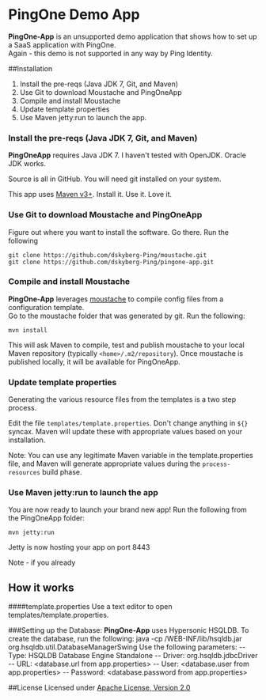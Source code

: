 <!---
Links used in this doc.  Putting them in link id's for easy maintenance
-->
[moustache]: https://github.com/dskyberg-Ping/moustache
[maven]: http://maven.apache.org
[apache-v2]: http://www.apache.org/licenses/LICENSE-2.0.html

<!---
The actual doc
-->
PingOne Demo App
===================
**PingOne-App** is an unsupported demo application that shows how to set up a SaaS application with PingOne.  
Again - this demo is not supported in any way by Ping Identity.

##Installation

1. Install the pre-reqs (Java JDK 7, Git, and Maven)
1. Use Git to download Moustache and PingOneApp
1. Compile and install Moustache
1. Update template properties
1. Use Maven jetty:run to launch the app.

### Install the pre-reqs (Java JDK 7, Git, and Maven)
**PingOneApp** requires Java JDK 7.  I haven't tested with OpenJDK.  Oracle JDK works.

Source is all in GitHub.  You will need git installed on your system.

This app uses [Maven v3+][maven].  Install it.  Use it.  Love it.

### Use Git to download Moustache and PingOneApp
Figure out where you want to install the software.  Go there.  Run the following

	git clone https://github.com/dskyberg-Ping/moustache.git
	git clone https://github.com/dskyberg-Ping/pingone-app.git

### Compile and install Moustache
**PingOne-App** leverages [moustache][moustache] to compile config files from a configuration template.  
Go to the moustache folder that was generated by git.  Run the following:

	mvn install

This will ask Maven to compile, test and publish moustache to your local Maven repository (typically `<home>/.m2/repository`).
Once moustache is published locally, it will be available for PingOneApp.

### Update template properties
Generating the various resource files from the templates is a two step process.

Edit the file `templates/template.properties`.  Don't change anything in `${}` syncax.  Maven will
update these with appropriate values based on your installation. 

Note: You can use any legitimate Maven variable in the template.properties file, and Maven will
generate appropriate values during the `process-resources` build phase.

### Use Maven jetty:run to launch the app
You are now ready to launch your brand new app!  Run the following from the PingOneApp folder:

`mvn jetty:run`

Jetty is now hosting your app on port 8443

Note - if you already 
## How it works

####template.properties
Use a text editor to open templates/template.properties.    


###Setting up the Database:
**PingOne-App** uses Hypersonic HSQLDB. To create the database, run the following:
java -cp <app install dir>/WEB-INF/lib/hsqldb.jar org.hsqldb.util.DatabaseManagerSwing
Use the following parameters:
-- Type: HSQLDB Database Engine Standalone
-- Driver: org.hsqldb.jdbcDriver
-- URL: <database.url from app.properties>
-- User: <database.user from app.properties> 
-- Password: <database.password from app.properties>

##License
Licensed under [Apache License, Version 2.0][apache-v2]
